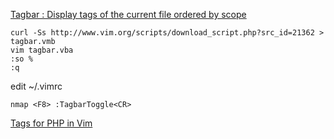 
[Tagbar : Display tags of the current file ordered by scope](http://www.vim.org/scripts/script.php?script_id=3465)
```
curl -Ss http://www.vim.org/scripts/download_script.php?src_id=21362 > tagbar.vmb
vim tagbar.vba 
:so % 
:q 
```

edit ~/.vimrc
```
nmap <F8> :TagbarToggle<CR> 
```

[Tags for PHP in Vim](https://robertbasic.com/blog/tags-for-php-in-vim/)
